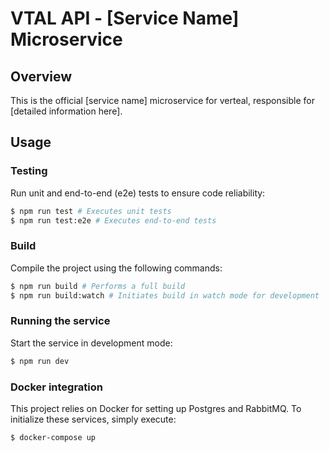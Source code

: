 # VTAL API - [Service Name] Microservice

## Overview

This is the official [service name] microservice for verteal, responsible for [detailed information here].

## Usage

### Testing

Run unit and end-to-end (e2e) tests to ensure code reliability:

```bash
$ npm run test # Executes unit tests
$ npm run test:e2e # Executes end-to-end tests
```

### Build

Compile the project using the following commands:

```bash
$ npm run build # Performs a full build
$ npm run build:watch # Initiates build in watch mode for development
```

### Running the service

Start the service in development mode:

```bash
$ npm run dev
```

### Docker integration

This project relies on Docker for setting up Postgres and RabbitMQ. To initialize these services, simply execute:

```bash
$ docker-compose up
```

